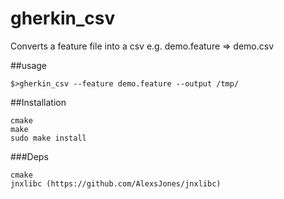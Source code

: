 gherkin_csv
==========


Converts a feature file into a csv e.g. demo.feature => demo.csv

##usage

```
$>gherkin_csv --feature demo.feature --output /tmp/
```

##Installation
```
cmake
make 
sudo make install
```

###Deps

```
cmake
jnxlibc (https://github.com/AlexsJones/jnxlibc)
```
